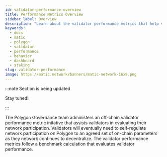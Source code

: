 ```yaml
---
id: validator-performance-overview
title: Performance Metrics Overview
sidebar_label: Overview
description: "Learn about the validator performance metrics that help validators self-regulate/"
keywords:
  - docs
  - matic
  - polygon
  - validator
  - performance
  - behavior
  - dashboard
  - staking
slug: validator-performance
image: https://matic.network/banners/matic-network-16x9.png
---
```


:::note Section is being updated

Stay tuned!

:::

The Polygon Governance team administers an off-chain validator performance metric initative that 
assists validators in evaluating their network participation. Validators will eventually need to self-regulate 
network participation on Polygon to an agreed set of on-chain parameters as they network continues to decentralize. 
The validator performance metrics follow a benchmark calculation that evaluates validator performance.
